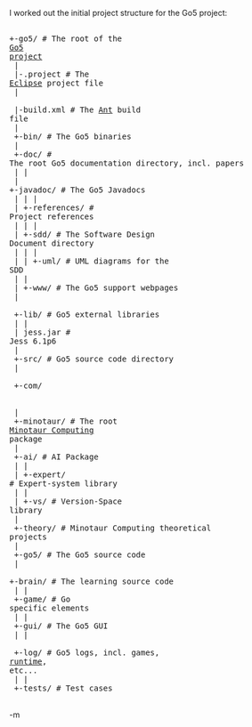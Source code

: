 I worked out the initial project structure for the Go5 project: 
<br /><pre>
<br />+-go5/				# The root of the <a href="http://modus-ponens.lacrymology.com/blog/Go5_proposal.html">Go5 project</a>
<br />  |
<br />  |-.project			# The <a href="http://www.eclipse.org">Eclipse</a> project file
<br />  |
<br />  |-build.xml			# The <a href="http://ant.apache.org/">Ant</a> build file
<br />  |
<br />  +-bin/			# The Go5 binaries
<br />  |
<br />  +-doc/			# The root Go5 documentation directory, incl. papers
<br />  | |
<br />  | +-javadoc/			# The Go5 Javadocs
<br />  | | |
<br />  | +-references/		# Project references
<br />  | | |
<br />  | +-sdd/			# The Software Design Document directory
<br />  | | |
<br />  | | +-uml/			# UML diagrams for the SDD
<br />  | |
<br />  | +-www/			# The Go5 support webpages
<br />  |
<br />  +-lib/			# Go5 external libraries
<br />  | |
<br />  | jess.jar			# Jess 6.1p6 
<br />  |
<br />  +-src/			# Go5 source code directory
<br />    |
<br />    +-com/			
<br />      |
<br />      +-minotaur/		# The root <a href="http://www.minotaurcomputing.com/">Minotaur Computing</a> package
<br />        |
<br />        +-ai/			# AI Package
<br />        | |
<br />        | +-expert/		# Expert-system library
<br />        | |
<br />        | +-vs/			# Version-Space library
<br />        |
<br />        +-theory/		# Minotaur Computing theoretical projects
<br />          |
<br />          +-go5/		# The Go5 source code
<br />            |
<br />            +-brain/		# The learning source code
<br />            | |
<br />            +-game/		# Go specific elements
<br />            | |
<br />            +-gui/		# The Go5 GUI
<br />            | |
<br />            +-log/		# Go5 logs, incl. games, <a href="http://java.sun.com/j2se/1.4.2/docs/guide/util/logging/">runtime</a>, etc...
<br />            | |
<br />            +-tests/		# Test cases
<br /></pre>
<br />-m
<br />